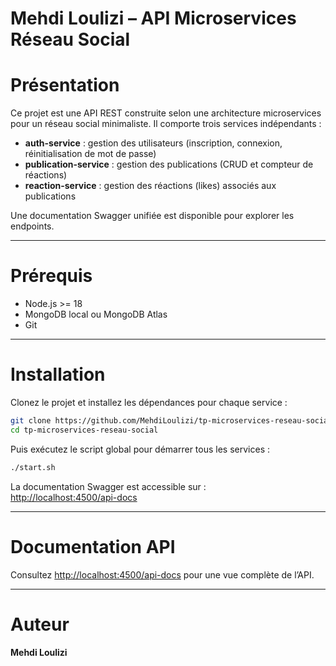 
# Mehdi Loulizi – API Microservices Réseau Social

# Présentation

Ce projet est une API REST construite selon une architecture microservices pour un réseau social minimaliste. Il comporte trois services indépendants :

- **auth-service** : gestion des utilisateurs (inscription, connexion, réinitialisation de mot de passe)
- **publication-service** : gestion des publications (CRUD et compteur de réactions)
- **reaction-service** : gestion des réactions (likes) associés aux publications

Une documentation Swagger unifiée est disponible pour explorer les endpoints.

---
# Prérequis

- Node.js >= 18
- MongoDB local ou MongoDB Atlas
- Git

---

# Installation

Clonez le projet et installez les dépendances pour chaque service :

```bash
git clone https://github.com/MehdiLoulizi/tp-microservices-reseau-social.git
cd tp-microservices-reseau-social
```

Puis exécutez le script global pour démarrer tous les services :

```bash
./start.sh
```

La documentation Swagger est accessible sur :  
[http://localhost:4500/api-docs](http://localhost:4500/api-docs)

---

# Documentation API

Consultez [http://localhost:4500/api-docs](http://localhost:4500/api-docs) pour une vue complète de l’API.

---

# Auteur

 **Mehdi Loulizi** 
